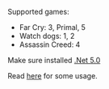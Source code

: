 Supported games:
- Far Cry: 3, Primal, 5
- Watch dogs: 1, 2
- Assassin Creed: 4

Make sure installed [.Net 5.0](https://dotnet.microsoft.com/download/dotnet/5.0)

Read [here](https://github.com/eprilx/FFDConverter#usage) for some usage.
